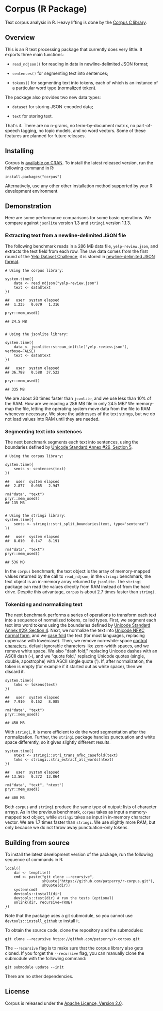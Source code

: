 Corpus (R Package)
==================

Text corpus analysis in R. Heavy lifting is done by the
[Corpus C library][corpus].


Overview
--------

This is an R text processing package that currently does very little. It
exports three main functions:

 + `read_ndjson()` for reading in data in newline-delimited JSON format;

 + `sentences()` for segmenting text into sentences;

 + `tokens()` for segmenting text into tokens, each of which is an instance
    of a particular word type (normalized token).

The package also provides two new data types:

 + `dataset` for storing JSON-encoded data;

 + `text` for storing text.

That's it. There are no n-grams, no term-by-document matrix, no part-of-speech
tagging, no topic models, and no word vectors.  Some of these features are
planned for future releases.


Installing
----------

Corpus is [available on CRAN][cran]. To install the latest released
version, run the following command in R:

    install.packages("corpus")

Alternatively, use any other other installation method supported by your
R development environment.


Demonstration
-------------

Here are some performance comparisons for some basic operations. We
compare against `jsonlite` version 1.3 and `stringi` version 1.1.3.


### Extracting text from a newline-delimited JSON file

The following benchmark reads in a 286 MB data file, `yelp-review.json`,
and extracts the text field from each row.  The raw data comes from the
first round of the [Yelp Dataset Challence][yelp]; it is stored in
[newline-delimited JSON format][ndjson].

    # Using the corpus library:

    system.time({
        data <- read_ndjson("yelp-review.json")
        text <- data$text
    })

    ##   user  system elapsed
    ##  1.235   0.079   1.316

    pryr::mem_used()

    ## 24.5 MB


    # Using the jsonlite library:

    system.time({
        data <- jsonlite::stream_in(file("yelp-review.json"), verbose=FALSE)
        text <- data$text
    })

    ##   user  system elapsed
    ## 36.788   0.588  37.522

    pryr::mem_used()

    ## 335 MB

We are about 30 times faster than `jsonlite`, and we use less than 10%
of the RAM.  How are we reading a 286 MB file in only 24.5 MB?  We memory-map
the file, letting the operating system move data from the file to RAM
whenever necessary. We store the addresses of the text strings, but we
do not load values into RAM until they are needed.


### Segmenting text into sentences

The next benchmark segments each text into sentences, using the boundaries
defined by [Unicode Standard Annex #29, Section 5][sentbreak].

    # Using the corpus library:

    system.time({
        sents <- sentences(text)
    })

    ##   user  system elapsed
    ##  2.877   0.065   2.947

    rm("data", "text")
    pryr::mem_used()
    ## 135 MB


    # Using the stringi library:
    system.time({
        sents <- stringi::stri_split_boundaries(text, type="sentence")
    })

    ##   user  system elapsed
    ##  8.010   0.147   8.191

    rm("data", "text")
    pryr::mem_used()

    ## 536 MB

In the `corpus` benchmark, the text object is the array of memory-mapped
values returned by the call to `read_ndjson`; in the `stringi` benchmark, the
text object is an in-memory array returned by `jsonlite`. The `stringi` package
can read the values directly from RAM instead of from the hard drive. Despite
this advantage, `corpus` is about 2.7 times faster than `stringi`.


### Tokenizing and normalizing text

The next benchmark performs a series of operations to transform each text into
a sequence of normalized tokens, called types. First, we segment each text
into word tokens using the boundaries defined by
[Unicode Standard Annex #29, Section 4][wordbreak]. Next, we normalize the
text into [Unicode NFKC normal form][nfkc], and we [case fold][casefold]
the text (for most languages, replacing uppercase with lowercase). Then,
we remove non-white-space [control characters][cc], default ignorable
characters like zero-width spaces, and we remove white space. We also
"dash fold," replacing Unicode dashes with an ASCII dash (-), and we
"quote fold," replacing Unicode quotes (single, double, apostrophe) with
ASCII single quote ('). If, after normalization, the token is empty (for
example if it started out as white space), then we discard it.

    system.time({
        toks <- tokens(text)
    })

    ##   user  system elapsed
    ##  7.910   0.162   8.085

    rm("data", "text")
    pryr::mem_used()

    ## 450 MB


With `stringi`, it is more efficient to do the word segmentation after the
normalization. Further, the `stringi` package handles punctuation and
white space differently, so it gives slightly different results.

    system.time({
        ntext <- stringi::stri_trans_nfkc_casefold(text)
        toks <- stringi::stri_extract_all_words(ntext)
    })

    ##   user  system elapsed
    ## 13.565   0.272  13.864

    rm("data", "text", "ntext")
    pryr::mem_used()

    ## 400 MB

Both `corpus` and `stringi` produce the same type of output: lists of
character arrays.  As in the previous benchmark, `corpus` takes as input a
memory-mapped text object, while `stringi` takes as input in in-memory
character vector. We are 1.7 times faster than `stringi`. We use slightly more
RAM, but only because we do not throw away punctuation-only tokens.


Building from source
--------------------

To install the latest development version of the package, run the following
sequence of commands in R:

    local({
        dir <- tempfile()
        cmd <- paste("git clone --recursive",
                     shQuote("https://github.com/patperry/r-corpus.git"),
                     shQuote(dir))
        system(cmd)
        devtools::install(dir)
        devtools::test(dir) # run the tests (optional)
        unlink(dir, recursive=TRUE)
    })

Note that the package uses a git submodule, so you cannot use
`devtools::install_github` to install it.


To obtain the source code, clone the repository and the submodules:

    git clone --recursive https://github.com/patperry/r-corpus.git

The `--recursive` flag is to make sure that the corpus library also gets
cloned. If you forget the `--recursive` flag, you can manually clone
the submodule with the following command:

    git submodule update --init

There are no other dependencies.


License
-------

Corpus is released under the [Apache Licence, Version 2.0][apache].


[apache]: https://www.apache.org/licenses/LICENSE-2.0.html
[casefold]: https://www.w3.org/International/wiki/Case_folding
[cc]: https://en.wikipedia.org/wiki/C0_and_C1_control_codes
[corpus]: https://github.com/patperry/corpus
[cran]: https://cran.r-project.org/package=corpus
[ndjson]: http://ndjson.org/
[nfkc]: http://unicode.org/reports/tr15/
[sentbreak]: http://unicode.org/reports/tr29/#Sentence_Boundaries
[windows]: https://github.com/patperry/corpus/blob/master/TODO.md
[wordbreak]: http://unicode.org/reports/tr29/#Word_Boundaries
[yelp]: https://www.yelp.com/dataset_challenge
